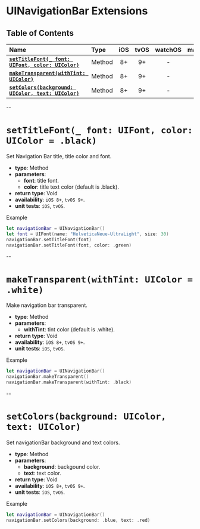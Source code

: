 # UINavigationBar Extensions

## Table of Contents

| Name | Type | iOS | tvOS | watchOS | macOS |
|:--- | :--- | :---: | :---: | :---: | :---: |
| [**`setTitleFont(_ font: UIFont, color: UIColor)`**](#settitlefont_-font-uifont-color-uicolor--black) | Method | 8+ | 9+ | - | - |
| [**`makeTransparent(withTint: UIColor)`**](#maketransparentwithtint-uicolor--white) | Method | 8+ | 9+ | - | - |
| [**`setColors(background: UIColor, text: UIColor)`**](#setcolorsbackground-uicolor-text-uicolor) | Method | 8+ | 9+ | - | - |


--


# `setTitleFont(_ font: UIFont, color: UIColor = .black)`
Set Navigation Bar title, title color and font.

- **type**: Method
- **parameters**:
    - **font**: title font.
    - **color**: title text color (default is .black).
- **return type**: Void
- **availability**: `iOS 8+`, `tvOS 9+`.
- **unit tests**: `iOS`, `tvOS`.

Example

```swift
let navigationBar = UINavigationBar()
let font = UIFont(name: "HelveticaNeue-UltraLight", size: 30)
navigationBar.setTitleFont(font)
navigationBar.setTitleFont(font, color: .green)
```

--

# `makeTransparent(withTint: UIColor = .white)`
Make navigation bar transparent.

- **type**: Method
- **parameters**:
    - **withTint**: tint color (default is .white).
- **return type**: Void
- **availability**: `iOS 8+`, `tvOS 9+`.
- **unit tests**: `iOS`, `tvOS`.

Example

```swift
let navigationBar = UINavigationBar()
navigationBar.makeTransparent()
navigationBar.makeTransparent(withTint: .black)
```

--

# `setColors(background: UIColor, text: UIColor)`
Set navigationBar background and text colors.

- **type**: Method
- **parameters**:
    - **background**: backgound color.
    - **text**: text color.
- **return type**: Void
- **availability**: `iOS 8+`, `tvOS 9+`.
- **unit tests**: `iOS`, `tvOS`.

Example

```swift
let navigationBar = UINavigationBar()
navigationBar.setColors(background: .blue, text: .red)
```
